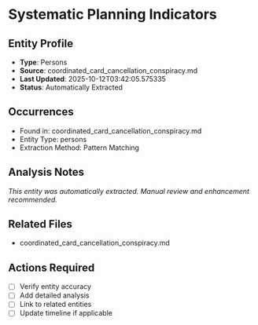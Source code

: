 # Systematic Planning Indicators

## Entity Profile
- **Type**: Persons
- **Source**: coordinated_card_cancellation_conspiracy.md
- **Last Updated**: 2025-10-12T03:42:05.575335
- **Status**: Automatically Extracted

## Occurrences
- Found in: coordinated_card_cancellation_conspiracy.md
- Entity Type: persons
- Extraction Method: Pattern Matching

## Analysis Notes
*This entity was automatically extracted. Manual review and enhancement recommended.*

## Related Files
- coordinated_card_cancellation_conspiracy.md

## Actions Required
- [ ] Verify entity accuracy
- [ ] Add detailed analysis
- [ ] Link to related entities
- [ ] Update timeline if applicable
